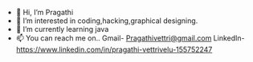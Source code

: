 - 👋 Hi, I’m Pragathi
- 👀 I’m interested in coding,hacking,graphical designing.
- 🌱 I’m currently learning java
- 📫 You can reach me on..
   Gmail- Pragathivettri@gmail.com 
   LinkedIn- https://www.linkedin.com/in/pragathi-vettrivelu-155752247

<!---
PragathiVettri/PragathiVettri is a ✨ special ✨ repository because its `README.md` (this file) appears on your GitHub profile.
You can click the Preview link to take a look at your changes.
--->
